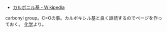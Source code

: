 - [カルボニル基 - Wikipedia](https://ja.wikipedia.org/wiki/%E3%82%AB%E3%83%AB%E3%83%9C%E3%83%8B%E3%83%AB%E5%9F%BA)

carbonyl group。C=Oの事。カルボキシル基と良く誤読するのでページを作っておく。
 [化学](%E5%8C%96%E5%AD%A6.md)より。